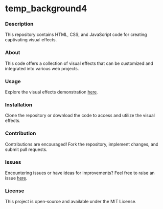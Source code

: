 # temp_background4


### Description
This repository contains HTML, CSS, and JavaScript code for creating captivating visual effects.

### About
This code offers a collection of visual effects that can be customized and integrated into various web projects.

### Usage
Explore the visual effects demonstration [here](https://codexabq.github.io/temp_background4).

### Installation
Clone the repository or download the code to access and utilize the visual effects.

### Contribution
Contributions are encouraged! Fork the repository, implement changes, and submit pull requests.

### Issues
Encountering issues or have ideas for improvements? Feel free to raise an issue [here](https://github.com/codexabq/temp_background4/issues).

### License
This project is open-source and available under the MIT License.
